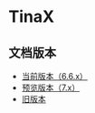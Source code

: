 # TinaX

## 文档版本

* [当前版本（6.6.x）](/v6.6/index.html#/cmn-hans/?id=tinax ':ignore :target=_self' )
* [预览版本（7.x）](/v7/index.html#/zh-Hans/ ':ignore :target=_self')
* [旧版本](/v6_legacy/index.html#/cmn-hans/?id=tinax ':ignore :target=_self')